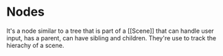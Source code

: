 # Nodes
It's a node similar to a tree that is part of a [[Scene]] that can handle user input, has a parent, can have sibling and children. They're use to track the hierachy of a scene.